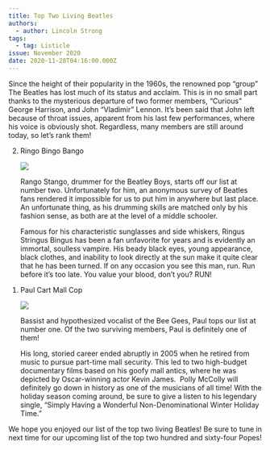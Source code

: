 ```yaml
---
title: Top Two Living Beatles
authors:
  - author: Lincoln Strong
tags:
  - tag: Listicle
issue: November 2020
date: 2020-11-28T04:16:00.000Z
---
```

Since the height of their popularity in the 1960s, the renowned pop “group” The Beatles has lost much of its status and acclaim. This is in no small part thanks to the mysterious departure of two former members, “Curious” George Harrison, and John “Vladimir” Lennon. It’s been said that John left because of throat issues, apparent from his last few performances, where his voice is obviously shot. Regardless, many members are still around today, so let’s rank them!

<ol reversed>
<li><p>Ringo Bingo Bango</p>

![](https://lh3.googleusercontent.com/69uT6SJzWyLqaYwlO4yzVKR1gFb5lz9Z1B8IXXqufO6CazUSC6wddPpXOsQHQ95VIQjxLAvGsf5XeiDTzucpNPV2b1aP4qQPohYX0BYpAaANMnB6mn9O_uxJtKTnQMz9wHMrCpz9=s0)

<p>Rango Stango, drummer for the Beatley Boys, starts off our list at number two. Unfortunately for him, an anonymous survey of Beatles fans rendered it impossible for us to put him in anywhere but last place. An unfortunate thing, as his drumming skills are matched only by his fashion sense, as both are at the level of a middle schooler. </p>

<p>Famous for his characteristic sunglasses and side whiskers, Ringus Stringus Bingus has been a fan unfavorite for years and is evidently an immortal, soulless vampire. His beady black eyes, young appearance, black clothes, and inability to look directly at the sun make it quite clear that he has been turned. If on any occasion you see this man, run. Run before it’s too late. You value your blood, don’t you? RUN!</p>

<li><p>Paul Cart Mall Cop</p>

![](https://lh4.googleusercontent.com/Ss6dvBd6n6a18lxzoLOMhTy2Y7RFQwl_5nV0GdwlZCDDPylyG1pQJlzGMmGtww1f59X1SXYhptADwh032MEog2HxSuwkaWhCUCU62N3IfgL73NFhbljr5gcjuGRcq6FfNjRAtxxh=s0)

<p>Bassist and hypothesized vocalist of the Bee Gees, Paul tops our list at number one. Of the two surviving members, Paul is definitely one of them!</p>

<p>His long, storied career ended abruptly in 2005 when he retired from music to pursue part-time mall security. This led to two high-budget documentary films based on his goofy mall antics, where he was depicted by Oscar-winning actor Kevin James. 
Polly McColly will definitely go down in history as one of the musicians of all time! With the holiday season coming around, be sure to give a listen to his legendary single, “Simply Having a Wonderful Non-Denominational Winter Holiday Time.”</p>
</li>
</ol>

We hope you enjoyed our list of the top two living Beatles! Be sure to tune in next time for our upcoming list of the top two hundred and sixty-four Popes!